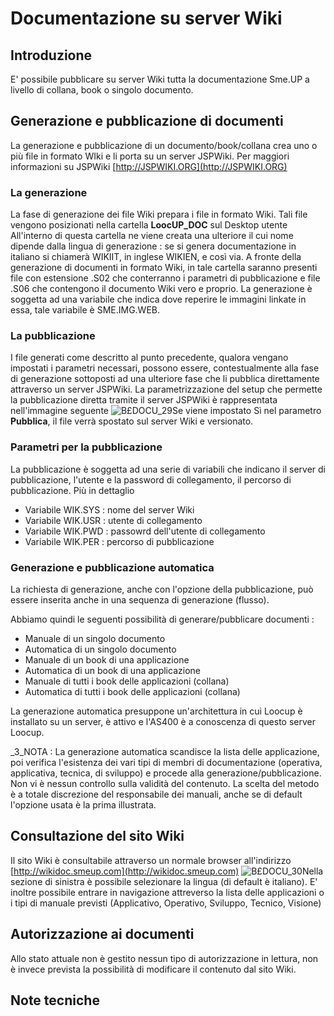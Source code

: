 # Documentazione su server Wiki
## Introduzione
E' possibile pubblicare su server Wiki tutta la documentazione Sme.UP a livello di collana, book o singolo documento.

## Generazione e pubblicazione di documenti
La generazione e pubblicazione di un documento/book/collana crea uno o più file in formato WIki e li porta su un server JSPWiki.
Per maggiori informazioni su JSPWiki
[http://JSPWIKI.ORG](http://JSPWIKI.ORG)
### La generazione
La fase di generazione dei file Wiki prepara i file in formato Wiki.
Tali file vengono posizionati nella cartella **LoocUP_DOC** sul Desktop utente All'interno di questa cartella ne viene creata una ulteriore il cui nome dipende dalla lingua di generazione :  se si genera documentazione in italiano si chiamerà WIKIIT, in inglese WIKIEN, e così via.
A fronte della generazione di documenti in formato Wiki, in tale cartella saranno presenti file con estensione .S02 che conterranno i parametri di pubblicazione e file .S06 che contengono il documento Wiki vero e proprio.
La generazione è soggetta ad una variabile che indica dove reperire le immagini linkate in essa, tale variabile è SME.IMG.WEB.
### La pubblicazione
I file generati come descritto al punto precedente, qualora vengano impostati i parametri necessari, possono essere, contestualmente alla fase di generazione sottoposti ad una ulteriore fase che li pubblica direttamente attraverso un server JSPWiki.
La parametrizzazione del setup che permette la pubblicazione diretta tramite il server JSPWiki è rappresentata nell'immagine seguente
![B£DOCU_29](https://doc.smeup.com/immagini/B£DOCU_16/BXDOCU_29.png)Se viene impostato Sì nel parametro **Pubblica**, il file verrà spostato sul server Wiki e versionato.
### Parametri per la pubblicazione
La pubblicazione è soggetta ad una serie di variabili che indicano il server di pubblicazione, l'utente e la password di collegamento, il percorso di pubblicazione. Più in dettaglio

- Variabile WIK.SYS :  nome del server Wiki
- Variabile WIK.USR :  utente di collegamento
- Variabile WIK.PWD :  passowrd dell'utente di collegamento
- Variabile WIK.PER :  percorso di pubblicazione

### Generazione e pubblicazione automatica
La richiesta di generazione, anche con l'opzione della pubblicazione, può essere inserita anche in una sequenza di generazione (flusso).

Abbiamo quindi le seguenti possibilità di generare/pubblicare documenti : 

- Manuale di un singolo documento
- Automatica di un singolo documento
- Manuale di un book di una applicazione
- Automatica di un book di una applicazione
- Manuale di tutti i book delle applicazioni (collana)
- Automatica di tutti i book delle applicazioni (collana)


La generazione automatica presuppone un'architettura in cui Loocup è installato su un server, è attivo e l'AS400 è a conoscenza di questo server Loocup.

_3_NOTA :  La generazione automatica scandisce la lista delle applicazione, poi verifica l'esistenza dei  vari tipi di membri di documentazione (operativa, applicativa, tecnica, di sviluppo) e procede alla generazione/pubblicazione. Non vi è nessun controllo sulla validità del contenuto.  La scelta del metodo è a totale discrezione del responsabile dei manuali, anche se di default l'opzione usata è la prima illustrata.

## Consultazione del sito Wiki
Il sito Wiki è consultabile attraverso un normale browser all'indirizzo
[http://wikidoc.smeup.com](http://wikidoc.smeup.com)
![B£DOCU_30](https://doc.smeup.com/immagini/B£DOCU_16/BXDOCU_30.png)Nella sezione di sinistra è possibile selezionare la lingua (di default è italiano).
E' inoltre possibile entrare in navigazione attreverso la lista delle applicazioni o i tipi di manuale previsti (Applicativo, Operativo, Sviluppo, Tecnico, Visione)

## Autorizzazione ai documenti
Allo stato attuale non è gestito nessun tipo di autorizzazione in lettura, non è invece prevista la possibilità di modificare il contenuto dal sito Wiki.

## Note tecniche

